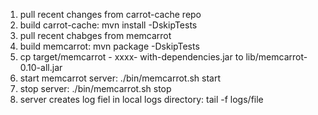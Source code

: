 1. pull recent changes from carrot-cache repo
2. build carrot-cache: mvn install -DskipTests
3. pull recent chabges from memcarrot
4. build memcarrot: mvn package -DskipTests
5. cp target/memcarrot - xxxx- with-dependencies.jar to lib/memcarrot-0.10-all.jar
6. start memcarrot server: ./bin/memcarrot.sh start
7. stop server: ./bin/memcarrot.sh stop
8. server creates log fiel in local logs directory: tail -f logs/file

